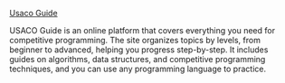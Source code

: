 [Usaco Guide](https://usaco.guide/) 


USACO Guide is  an online platform that covers everything you need for competitive programming. The site organizes topics by levels, from beginner to advanced, helping you progress step-by-step. It includes guides on algorithms, data structures, and competitive programming techniques, and you can use any programming language to practice. 



